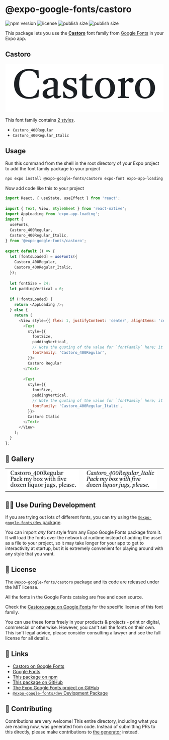 # @expo-google-fonts/castoro

![npm version](https://flat.badgen.net/npm/v/@expo-google-fonts/castoro)
![license](https://flat.badgen.net/github/license/expo/google-fonts)
![publish size](https://flat.badgen.net/packagephobia/install/@expo-google-fonts/castoro)
![publish size](https://flat.badgen.net/packagephobia/publish/@expo-google-fonts/castoro)

This package lets you use the [**Castoro**](https://fonts.google.com/specimen/Castoro) font family from [Google Fonts](https://fonts.google.com/) in your Expo app.

## Castoro

![Castoro](./font-family.png)

This font family contains [2 styles](#-gallery).

- `Castoro_400Regular`
- `Castoro_400Regular_Italic`

## Usage

Run this command from the shell in the root directory of your Expo project to add the font family package to your project
```sh
npx expo install @expo-google-fonts/castoro expo-font expo-app-loading
```

Now add code like this to your project
```js
import React, { useState, useEffect } from 'react';

import { Text, View, StyleSheet } from 'react-native';
import AppLoading from 'expo-app-loading';
import {
  useFonts,
  Castoro_400Regular,
  Castoro_400Regular_Italic,
} from '@expo-google-fonts/castoro';

export default () => {
  let [fontsLoaded] = useFonts({
    Castoro_400Regular,
    Castoro_400Regular_Italic,
  });

  let fontSize = 24;
  let paddingVertical = 6;

  if (!fontsLoaded) {
    return <AppLoading />;
  } else {
    return (
      <View style={{ flex: 1, justifyContent: 'center', alignItems: 'center' }}>
        <Text
          style={{
            fontSize,
            paddingVertical,
            // Note the quoting of the value for `fontFamily` here; it expects a string!
            fontFamily: 'Castoro_400Regular',
          }}>
          Castoro Regular
        </Text>

        <Text
          style={{
            fontSize,
            paddingVertical,
            // Note the quoting of the value for `fontFamily` here; it expects a string!
            fontFamily: 'Castoro_400Regular_Italic',
          }}>
          Castoro Italic
        </Text>
      </View>
    );
  }
};

```

## 🔡 Gallery


||||
|-|-|-|
|![Castoro_400Regular](./Castoro_400Regular.ttf.png)|![Castoro_400Regular_Italic](./Castoro_400Regular_Italic.ttf.png)|||


## 👩‍💻 Use During Development

If you are trying out lots of different fonts, you can try using the [`@expo-google-fonts/dev` package](https://github.com/expo/google-fonts/tree/master/font-packages/dev#readme).

You can import *any* font style from any Expo Google Fonts package from it. It will load the fonts
over the network at runtime instead of adding the asset as a file to your project, so it may take longer
for your app to get to interactivity at startup, but it is extremely convenient
for playing around with any style that you want.

## 📖 License

The `@expo-google-fonts/castoro` package and its code are released under the MIT license.

All the fonts in the Google Fonts catalog are free and open source.

Check the [Castoro page on Google Fonts](https://fonts.google.com/specimen/Castoro) for the specific license of this font family.

You can use these fonts freely in your products & projects - print or digital, commercial or otherwise. However, you can't sell the fonts on their own. This isn't legal advice, please consider consulting a lawyer and see the full license for all details.

## 🔗 Links

- [Castoro on Google Fonts](https://fonts.google.com/specimen/Castoro)
- [Google Fonts](https://fonts.google.com/)
- [This package on npm](https://www.npmjs.com/package/@expo-google-fonts/castoro)
- [This package on GitHub](https://github.com/expo/google-fonts/tree/master/font-packages/castoro)
- [The Expo Google Fonts project on GitHub](https://github.com/expo/google-fonts)
- [`@expo-google-fonts/dev` Devlopment Package](https://github.com/expo/google-fonts/tree/master/font-packages/dev)

## 🤝 Contributing

Contributions are very welcome! This entire directory, including what you are reading now, was generated from code. Instead of submitting PRs to this directly, please make contributions to [the generator](https://github.com/expo/google-fonts/tree/master/packages/generator) instead.
